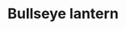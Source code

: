 ---
layout: item
title: Bullseye lantern
item-id: 4548
datatable: true
id: 4548
name: "Bullseye lantern"
members: true
lowalch: 168
highalch: 252
examine: "A sturdy steel lantern."
monsters:
  - id: 499
    name: "Thermonuclear smoke devil"
    members: true
    combat_level: 301
    wiki_url: "https://oldschool.runescape.wiki/w/Thermonuclear_smoke_devil"
    drops:
      - quantity: "1"
        rarity: 0.0234375
    image: "https://oldschool.runescape.wiki/images/thumb/1/1c/Thermonuclear_smoke_devil.png/260px-Thermonuclear_smoke_devil.png?87507"
---